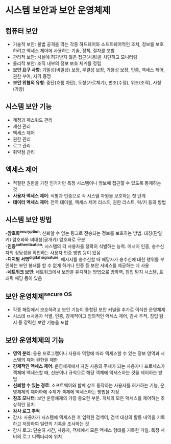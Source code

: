 # 시스템 보안과 보안 운영체제  

## 컴퓨터 보안  
- 기술적 보안: 불법 공격을 막는 각종 하드웨어와 소프트웨어적인 조치, 정보를 보호하려고 액세스 제어에 사용하는 기술, 정책, 절차를 포함    
- 관리적 보안: 시설에 허가받지 않은 접근(사용)을 차단하고 모니터링    
- 물리적 보안: 조직 내부의 정보 보호 체계를 정립  
- **보안 요구 사항**: 기밀성(비밀성) 보장, 무결성 보장, 가용성 보장, 인증, 액세스 제어, 권한 부여, 자격 증명  
- **보안 위협의 유형**: 중단(흐름 차단), 도청(가로채기), 변조(수정), 위조(조작), 사칭(가장)  

## 시스템 보안 기능  
- 계정과 패스워드 관리  
- 세션 관리  
- 액세스 제어  
- 권한 관리  
- 로그 관리  
- 취약점 관리  

## 액세스 제어  
- 적절한 권한을 가진 인가자만 특정 시스템이나 정보에 접근할 수 있도록 통제하는 것  
- **사용자 액세스 제어**: 식별과 인증으로 각 시스템 자원을 보호하는 첫 단계  
- **데이터 액세스 제어**: 전역 테이블, 액세스 제어 리스트, 권한 리스트, 락/키 등의 방법  

## 시스템 보안 방법  
-**암호화<sup>encryption</sup>**: 신뢰할 수 없는 링크로 전송되는 정보를 보호하는 방법. 대칭(단일키) 암호화와 비대칭(공개키) 암호화로 구분  
-**인증<sup>authentication</sup>**: 시스템의 각 사용자를 정확히 식별하는 능력. 메시지 인증, 송수신자의 정당성을 확인하는 사용자 인증 방법 등이 있음  
-**디지털 서명<sup>digital signature</sup>**: 메시지를 송수신할 때 해당자가 송수신에 대한 행위를 부인하는 부인 봉쇄를 할 수 없게 하거나 인증 등 보안 서비스를 제공하는 데 사용  
-**네트워크 보안**: 네트워크에서 보안을 유지하는 방법으로 방화벽, 침입 탐지 시스템, 트래픽 패딩 등이 있음  

## 보안 운영체제<sup>secure OS</sup>  
- 각종 해킹에서 보호하려고 보안 기능이 통합된 보안 커널을 추가로 이식한 운영체제  
- 시스테 ㅁ사용자 식별, 인증, 강제적이고 임의적인 액세스 제어, 감사 추적, 침입 탐지 등 강력한 보안 기능을 포함  

## 보안 운영체제의 기능  

- **영역 분리**: 응용 프로그램이나 사용자 역할에 따라 액세스할 수 있는 정보 영역과 시스템의 제어 권한을 제한  
- **강제적인 액세스 제어**: 운영체제에서 자원 사용의 주체가 되는 사용자나 프로세스가 객체에 액세스할 때, 신분이나 규칙으로 해당 객체에 액세스하는 것을 제어하는 방법  
- **신뢰할 수 있는 경로**: 소프트웨어와 함께 상호 동작하는 사용자를 허가하는 기능, 운영체제의 제어하에 주체가 객체에 액세스하는 방법을 지정  
- **참조 모니터**: 보안 운영체제의 가장 중요한 부분. 객체의 모든 액세스를 제어하는 추상적인 장치  
- **감사 로그 추적**  
 - 감사: 사용자가 시스템에 액세스한 후 입력한 검색어, 검색 대상의 활동 내역을 기록하고 저장하여 일련의 기록을 조사하는 것  
 - 감사 로그: 단순히 시간, 사용자, 객체에서 모든 액세스 형태를 기록한 파일. 특정 서버의 로그 디렉터리에 위치  


